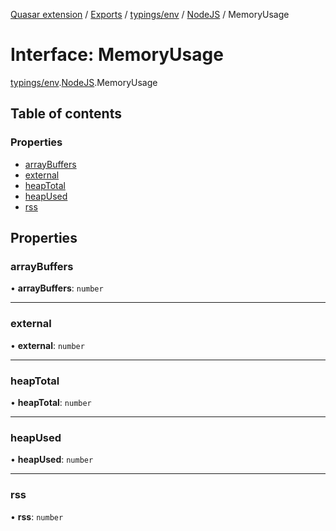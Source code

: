 [Quasar extension](../index.md) / [Exports](../modules.md) / [typings/env](../modules/typings_env.md) / [NodeJS](../modules/typings_env.NodeJS.md) / MemoryUsage

# Interface: MemoryUsage

[typings/env](../modules/typings_env.md).[NodeJS](../modules/typings_env.NodeJS.md).MemoryUsage

## Table of contents

### Properties

- [arrayBuffers](typings_env.NodeJS.MemoryUsage.md#arraybuffers)
- [external](typings_env.NodeJS.MemoryUsage.md#external)
- [heapTotal](typings_env.NodeJS.MemoryUsage.md#heaptotal)
- [heapUsed](typings_env.NodeJS.MemoryUsage.md#heapused)
- [rss](typings_env.NodeJS.MemoryUsage.md#rss)

## Properties

### arrayBuffers

• **arrayBuffers**: `number`

___

### external

• **external**: `number`

___

### heapTotal

• **heapTotal**: `number`

___

### heapUsed

• **heapUsed**: `number`

___

### rss

• **rss**: `number`
